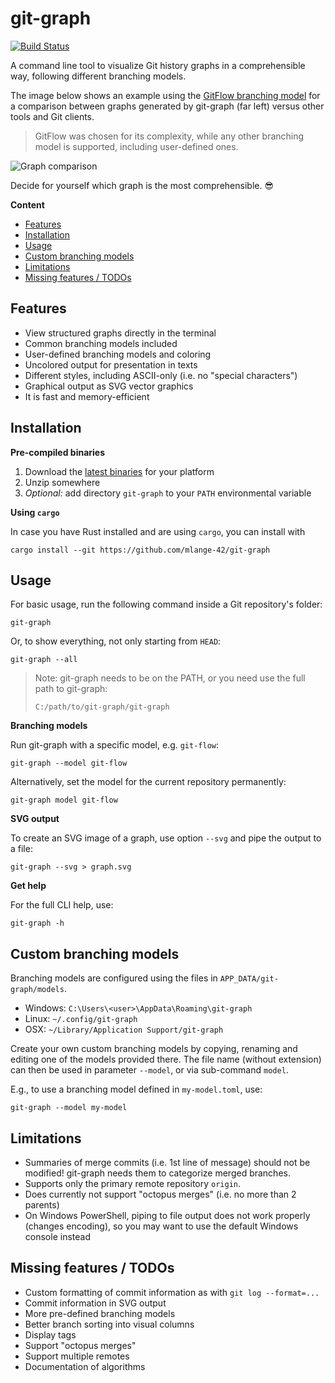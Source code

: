 # git-graph

[![Build Status](https://travis-ci.com/mlange-42/git-graph.svg?branch=master)](https://travis-ci.com/mlange-42/yarner)

A command line tool to visualize Git history graphs in a comprehensible way, following different branching models.

The image below shows an example using the [GitFlow branching model](https://nvie.com/posts/a-successful-git-branching-model/) for a comparison between graphs generated by git-graph (far left) versus other tools and Git clients. 

> GitFlow was chosen for its complexity, while any other branching model is supported, including user-defined ones.

![Graph comparison](https://user-images.githubusercontent.com/44003176/103142438-4e5b1c80-4703-11eb-8b23-9829eecdc54c.jpg)

Decide for yourself which graph is the most comprehensible. :sunglasses:

**Content**

* [Features](#features)
* [Installation](#installation)
* [Usage](#usage)
* [Custom branching models](#custom-branching-models)
* [Limitations](#limitations)
* [Missing features / TODOs](#missing-features--todos)

## Features

* View structured graphs directly in the terminal
* Common branching models included
* User-defined branching models and coloring
* Uncolored output for presentation in texts
* Different styles, including ASCII-only (i.e. no "special characters")
* Graphical output as SVG vector graphics
* It is fast and memory-efficient

## Installation

**Pre-compiled binaries**

1. Download the [latest binaries](https://github.com/mlange-42/git-graph/releases) for your platform
2. Unzip somewhere
3. *Optional:* add directory `git-graph` to your `PATH` environmental variable

**Using `cargo`**

In case you have Rust installed and are using `cargo`, you can install with

```
cargo install --git https://github.com/mlange-42/git-graph
```

## Usage

For basic usage, run the following command inside a Git repository's folder:

```
git-graph
```

Or, to show everything, not only starting from `HEAD`:

```
git-graph --all
```

> Note: git-graph needs to be on the PATH, or you need use the full path to git-graph:
> 
> ```
> C:/path/to/git-graph/git-graph
> ```

**Branching models**

Run git-graph with a specific model, e.g. `git-flow`:

```
git-graph --model git-flow
```

Alternatively, set the model for the current repository permanently:

```
git-graph model git-flow
```

**SVG output**

To create an SVG image of a graph, use option `--svg` and pipe the output to a file:

```
git-graph --svg > graph.svg
```

**Get help**

For the full CLI help, use:

```
git-graph -h
```

## Custom branching models

Branching models are configured using the files in `APP_DATA/git-graph/models`. 

* Windows: `C:\Users\<user>\AppData\Roaming\git-graph`
* Linux: `~/.config/git-graph`
* OSX: `~/Library/Application Support/git-graph`

Create your own custom branching models by copying, renaming and editing one of the models provided there. The file name (without extension) can then be used in parameter `--model`, or via sub-command `model`. 

E.g., to use a branching model defined in `my-model.toml`, use:

```
git-graph --model my-model
```

## Limitations

* Summaries of merge commits (i.e. 1st line of message) should not be modified! git-graph needs them to categorize merged branches.
* Supports only the primary remote repository `origin`.
* Does currently not support "octopus merges" (i.e. no more than 2 parents)
* On Windows PowerShell, piping to file output does not work properly (changes encoding), so you may want to use the default Windows console instead

## Missing features / TODOs

* Custom formatting of commit information as with `git log --format=...`
* Commit information in SVG output
* More pre-defined branching models
* Better branch sorting into visual columns
* Display tags
* Support "octopus merges"
* Support multiple remotes
* Documentation of algorithms
